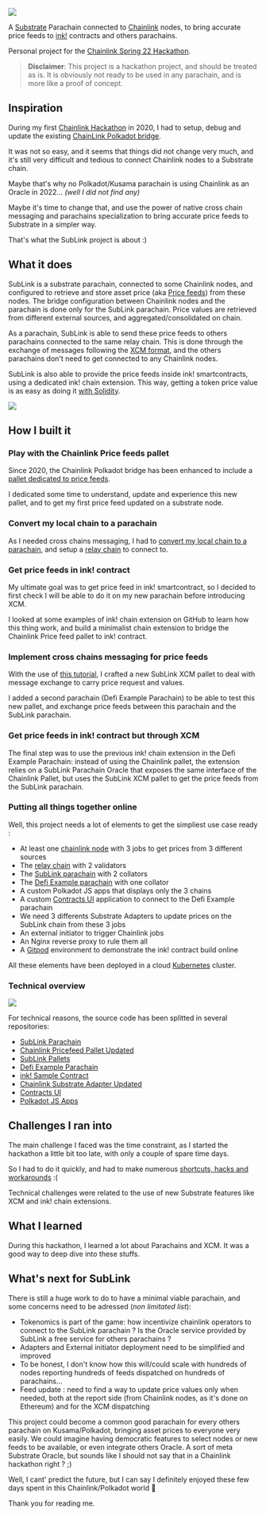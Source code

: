 ![](./images/sublink_text.png)

A [Substrate](https://substrate.io/) Parachain connected to [Chainlink](https://chain.link/) nodes, to bring accurate price feeds to [ink!](https://paritytech.github.io/ink-docs/) contracts and others parachains.

Personal project for the [Chainlink Spring 22 Hackathon](https://chain.link/hackathon).

> **Disclaimer**: This project is a hackathon project, and should be treated as is. It is obviously not ready to be used in any parachain, and is more like a proof of concept.
## Inspiration

During my first [Chainlink Hackathon](https://devpost.com/software/ki-dot-a-substrate-based-blockchain-to-help-micro-funding) in 2020, I had to setup, debug and update the existing [ChainLink Polkadot bridge](https://github.com/smartcontractkit/chainlink-polkadot).

It was not so easy, and it seems that things did not change very much, and it's still very difficult and tedious to connect Chainlink nodes to a Substrate chain.

Maybe that's why no Polkadot/Kusama parachain is using Chainlink as an Oracle in 2022... _(well I did not find any)_

Maybe it's time to change that, and use the power of native cross chain messaging and parachains specialization to bring accurate price feeds to Substrate in a simpler way.

That's what the SubLink project is about :)

## What it does

SubLink is a substrate parachain, connected to some Chainlink nodes, and configured to retrieve and store asset price (aka [Price feeds](https://docs.chain.link/docs/using-chainlink-reference-contracts/)) from these nodes. The bridge configuration between Chainlink nodes and the parachain is done only for the SubLink parachain. Price values are retrieved from different external sources, and aggregated/consolidated on chain.

As a parachain, SubLink is able to send these price feeds to others parachains connected to the same relay chain. This is done through the exchange of messages following the [XCM format](https://wiki.polkadot.network/docs/learn-crosschain), and the others parachains don't need to get connected to any Chainlink nodes.

SubLink is also able to provide the price feeds inside ink! smartcontracts, using a dedicated ink! chain extension. This way, getting a token price value is as easy as doing it [with Solidity](https://docs.chain.link/docs/get-the-latest-price/#solidity).

![](./images/sublink_parachain.png)

## How I built it

### Play with the Chainlink Price feeds pallet

Since 2020, the Chainlink Polkadot bridge has been enhanced to include a [pallet dedicated to price feeds](https://github.com/smartcontractkit/chainlink-polkadot/tree/master/pallet-chainlink-feed).

I dedicated some time to understand, update and experience this new pallet, and to get my first price feed updated on a substrate node.

### Convert my local chain to a parachain

As I needed cross chains messaging, I had to [convert my local chain to a parachain](https://docs.substrate.io/how-to-guides/v3/parachains/convert/), and setup a [relay chain](https://docs.substrate.io/tutorials/v3/cumulus/start-relay/) to connect to.

### Get price feeds in ink! contract

My ultimate goal was to get price feed in ink! smartcontract, so I decided to first check I will be able to do it on my new parachain before introducing XCM.

I looked at some examples of ink! chain extension on GitHub to learn how this thing work, and build a minimalist chain extension to bridge the Chainlink Price feed pallet to ink! contract.

### Implement cross chains messaging for price feeds

With the use of [this tutorial](https://medium.com/oak-blockchain/tutorial-polkadot-cross-chain-message-passing-xcmp-demo-with-ping-pallet-f53397158ab4), I crafted a new SubLink XCM pallet to deal with message exchange to carry price request and values.

I added a second parachain (Defi Example Parachain) to be able to test this new pallet, and exchange price feeds between this parachain and the SubLink parachain.

### Get price feeds in ink! contract but through XCM

The final step was to use the previous ink! chain extension in the Defi Example Parachain: instead of using the Chainlink pallet, the extension relies on a SubLink Parachain Oracle that exposes the same interface of the Chainlink Pallet, but uses the SubLink XCM pallet to get the price feeds from the SubLink parachain.

### Putting all things together online

Well, this project needs a lot of elements to get the simpliest use case ready :

- At least one [chainlink node](https://chainlink.ltk.codes/) with 3 jobs to get prices from 3 different sources
- The [relay chain](https://sublink.ltk.codes/?rpc=wss%3A%2F%2Frelaychain.ltk.codes#/explorer) with 2 validators
- The [SubLink parachain](https://sublink.ltk.codes/?rpc=wss%3A%2F%2Fsublinkchain.ltk.codes#/explorer) with 2 collators
- The [Defi Example parachain](https://sublink.ltk.codes/?rpc=wss%3A%2F%2Fdefichain.ltk.codes#/explorer) with one collator
- A custom Polkadot JS apps that displays only the 3 chains
- A custom [Contracts UI](https://contracts.ltk.codes/) application to connect to the Defi Example parachain
- We need 3 differents Substrate Adapters to update prices on the SubLink chain from these 3 jobs
- An external initiator to trigger Chainlink jobs
- An Nginx reverse proxy to rule them all
- A [Gitpod](https://gitpod.io/) environment to demonstrate the ink! contract build online
  
All these elements have been deployed in a cloud [Kubernetes](./k8s/) cluster.

### Technical overview

![](./images/SubLink%20Components.png)

For technical reasons, the source code has been splitted in several repositories:
- [SubLink Parachain](https://github.com/LaurentTrk/sublink)
- [Chainlink Pricefeed Pallet Updated](https://github.com/LaurentTrk/chainlink-polkadot/tree/sublink)
- [SubLink Pallets](https://github.com/LaurentTrk/sublink-pallets)
- [Defi Example Parachain](https://github.com/LaurentTrk/sublink-defichain)
- [ink! Sample Contract](https://github.com/LaurentTrk/sublink-defi-contract)
- [Chainlink Substrate Adapter Updated](https://github.com/LaurentTrk/substrate-adapter/tree/sublink)
- [Contracts UI](https://github.com/LaurentTrk/contracts-ui/tree/sublink)
- [Polkadot JS Apps](https://github.com/LaurentTrk/polkadot-js-apps/tree/sublink)

## Challenges I ran into

The main challenge I faced was the time constraint, as I started the hackathon a little bit too late, with only a couple of spare time days.

So I had to do it quickly, and had to make numerous [shortcuts, hacks and workarounds](./limitations.md) :(

Technical challenges were related to the use of new Substrate features like XCM and ink! chain extensions.

## What I learned

During this hackathon, I learned a lot about Parachains and XCM. It was a good way to deep dive into these stuffs.


## What's next for SubLink

There is still a huge work to do to have a minimal viable parachain, and some concerns need to be adressed (_non limitated list_):

- Tokenomics is part of the game: how incentivize chainlink operators to connect to the SubLink parachain ? Is the Oracle service provided by SubLink a free service for others parachains ?
- Adapters and External initiator deployment need to be simplified and improved
- To be honest, I don't know how this will/could scale with hundreds of nodes reporting hundreds of feeds dispatched on hundreds of parachains...
- Feed update : need to find a way to update price values only when needed, both at the report side (from Chainlink nodes, as it's done on Ethereum) and for the XCM dispatching

This project could become a common good parachain for every others parachain on Kusama/Polkadot, bringing asset prices to everyone very easily.
We could imagine having democratic features to select nodes or new feeds to be available, or even integrate others Oracle.
A sort of meta Substrate Oracle, but sounds like I should not say that in a Chainlink hackathon right ? ;)

Well, I cant' predict the future, but I can say I definitely enjoyed these few days spent in this Chainlink/Polkadot world :pray:

Thank you for reading me.
